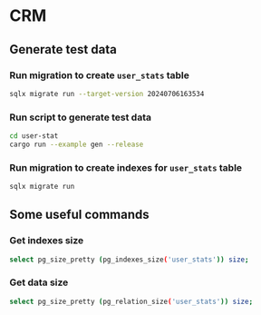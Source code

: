 # CRM

## Generate test data

### Run migration to create `user_stats` table

```bash
sqlx migrate run --target-version 20240706163534
```

### Run script to generate test data

```bash
cd user-stat
cargo run --example gen --release
```

### Run migration to create indexes for `user_stats` table

```bash
sqlx migrate run
```

## Some useful commands

### Get indexes size

```bash
select pg_size_pretty (pg_indexes_size('user_stats')) size;
```

### Get data size

```bash
select pg_size_pretty (pg_relation_size('user_stats')) size;
```
